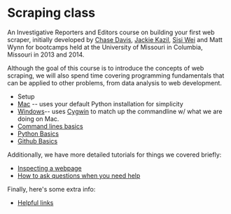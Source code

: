 # Scraping class

An Investigative Reporters and Editors course on building your first web scraper, initially developed by [Chase Davis](chase.davis@gmail.com), [Jackie Kazil](jackiekazil@gmail.com), [Sisi Wei](me@sisiwei.com) and Matt Wynn for bootcamps held at the University of Missouri in Columbia, Missouri in 2013 and 2014.

Although the goal of this course is to introduce the concepts of web scraping, we will also spend time covering programming fundamentals that can be applied to other problems, from data analysis to web development.

- Setup
 - [Mac](/setting-up-mac/) -- uses your default Python installation for simplicity
 - [Windows](/setting-up-windows/)-- uses [Cygwin](https://www.cygwin.com/) to match up the commandline w/ what we are doing on Mac.
- [Command lines basics](/command-line-basics/)
- [Python Basics](/python-basics/)
- [Github Basics](github-basics/)

Additionally, we have more detailed tutorials for things we covered briefly:
- [Inspecting a webpage](/inspecting-webpage/)
- [How to ask questions when you need help](/how-to-ask-questions/)

Finally, here's some extra info:
- [Helpful links](/helpful-links/)
